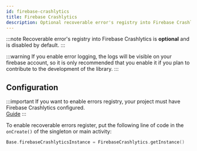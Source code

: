 ```yaml
---
id: firebase-crashlytics
title: Firebase Crashlytics
description: Optional recoverable error's registry into Firebase Crashlytics.
---
```


:::note
Recoverable error's registry into Firebase Crashlytics is **optional** and is disabled by default.
:::

:::warning
If you enable error logging, the logs will be visible on your firebase account, so it is only recommended that you enable it if you plan to contribute 
to the development of the library.
:::

## Configuration

:::important
If you want to enable errors registry, your project must have Firebase Crashlytics configured.<br/>
[Guide](https://firebase.google.com/docs/crashlytics/get-started?platform=android)
:::

To enable recoverable errors register, put the following line of code in the `onCreate()` of the singleton or main activity:

```kotlin
Base.firebaseCrashlyticsInstance = FirebaseCrashlytics.getInstance()
```
